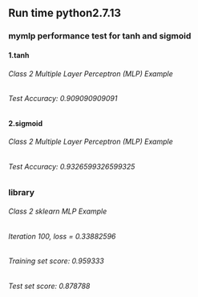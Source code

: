 ## Run time python2.7.13


### mymlp performance test for tanh and sigmoid



#### 1.tanh

###### Class 2 Multiple Layer Perceptron (MLP) Example
###### Test Accuracy: 0.909090909091


#### 2.sigmoid

###### Class 2 Multiple Layer Perceptron (MLP) Example
###### Test Accuracy: 0.9326599326599325


### library

###### Class 2 sklearn MLP Example
###### Iteration 100, loss = 0.33882596
###### Training set score: 0.959333
###### Test set score: 0.878788
